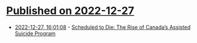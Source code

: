 # [Published on 2022-12-27](index.md)

* [2022-12-27, 16:01:08](https://news.ycombinator.com/item?id=34149793) - [Scheduled to Die: The Rise of Canada’s Assisted Suicide Program](https://www.thefp.com/p/scheduled-to-die-the-rise-of-canadas)
